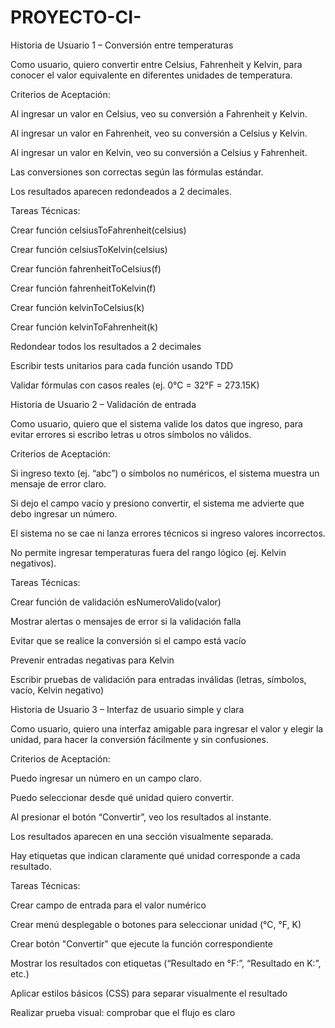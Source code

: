 # PROYECTO-CI-
Historia de Usuario 1 – Conversión entre temperaturas

Como usuario, quiero convertir entre Celsius, Fahrenheit y Kelvin, para conocer el valor equivalente en diferentes unidades de temperatura.

Criterios de Aceptación:

Al ingresar un valor en Celsius, veo su conversión a Fahrenheit y Kelvin.

Al ingresar un valor en Fahrenheit, veo su conversión a Celsius y Kelvin.

Al ingresar un valor en Kelvin, veo su conversión a Celsius y Fahrenheit.

Las conversiones son correctas según las fórmulas estándar.

Los resultados aparecen redondeados a 2 decimales.

Tareas Técnicas:

Crear función celsiusToFahrenheit(celsius)

Crear función celsiusToKelvin(celsius)

Crear función fahrenheitToCelsius(f)

Crear función fahrenheitToKelvin(f)

Crear función kelvinToCelsius(k)

Crear función kelvinToFahrenheit(k)

Redondear todos los resultados a 2 decimales

Escribir tests unitarios para cada función usando TDD

Validar fórmulas con casos reales (ej. 0°C = 32°F = 273.15K)

Historia de Usuario 2 – Validación de entrada

Como usuario, quiero que el sistema valide los datos que ingreso, para evitar errores si escribo letras u otros símbolos no válidos.

Criterios de Aceptación:

Si ingreso texto (ej. “abc”) o símbolos no numéricos, el sistema muestra un mensaje de error claro.

Si dejo el campo vacío y presiono convertir, el sistema me advierte que debo ingresar un número.

El sistema no se cae ni lanza errores técnicos si ingreso valores incorrectos.

No permite ingresar temperaturas fuera del rango lógico (ej. Kelvin negativos).

Tareas Técnicas:

Crear función de validación esNumeroValido(valor)

Mostrar alertas o mensajes de error si la validación falla

Evitar que se realice la conversión si el campo está vacío

Prevenir entradas negativas para Kelvin

Escribir pruebas de validación para entradas inválidas (letras, símbolos, vacío, Kelvin negativo)

Historia de Usuario 3 – Interfaz de usuario simple y clara

Como usuario, quiero una interfaz amigable para ingresar el valor y elegir la unidad, para hacer la conversión fácilmente y sin confusiones.

Criterios de Aceptación:

Puedo ingresar un número en un campo claro.

Puedo seleccionar desde qué unidad quiero convertir.

Al presionar el botón “Convertir”, veo los resultados al instante.

Los resultados aparecen en una sección visualmente separada.

Hay etiquetas que indican claramente qué unidad corresponde a cada resultado.

Tareas Técnicas:

Crear campo de entrada para el valor numérico

Crear menú desplegable o botones para seleccionar unidad (°C, °F, K)

Crear botón "Convertir" que ejecute la función correspondiente

Mostrar los resultados con etiquetas (“Resultado en °F:”, “Resultado en K:”, etc.)

Aplicar estilos básicos (CSS) para separar visualmente el resultado

Realizar prueba visual: comprobar que el flujo es claro
